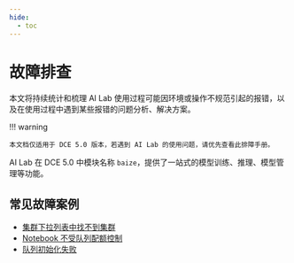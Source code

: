 ```yaml
---
hide:
  - toc
---
```


# 故障排查

本文将持续统计和梳理 AI Lab 使用过程可能因环境或操作不规范引起的报错，以及在使用过程中遇到某些报错的问题分析、解决方案。

!!! warning

    本文档仅适用于 DCE 5.0 版本，若遇到 AI Lab 的使用问题，请优先查看此排障手册。

AI Lab 在 DCE 5.0 中模块名称 `baize`，提供了一站式的模型训练、推理、模型管理等功能。

## 常见故障案例

- [集群下拉列表中找不到集群](./cluster-not-found.md)
- [Notebook 不受队列配额控制](./notebook-not-controlled-by-quotas.md)
- [队列初始化失败](./local-queue-initialization-failed.md)
